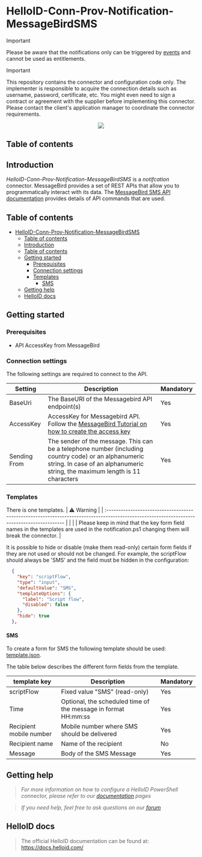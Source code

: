 # HelloID-Conn-Prov-Notification-MessageBirdSMS

> [!IMPORTANT]
> Please be aware that the notifications only can be triggered by [events](https://docs.helloid.com/en/provisioning/notifications--provisioning-/notification-events--provisioning-.html) and cannot be used as entitlements.

> [!IMPORTANT]
> This repository contains the connector and configuration code only. The implementer is responsible to acquire the connection details such as username, password, certificate, etc. You might even need to sign a contract or agreement with the supplier before implementing this connector. Please contact the client's application manager to coordinate the connector requirements.

<p align="center"> 
  <img src="https://developers.messagebird.com/img/glyph.svg">
</p>

## Table of contents

## Introduction

_HelloID-Conn-Prov-Notification-MessageBirdSMS_ is a _notifcation_ connector. MessageBird provides a set of REST APIs that allow you to programmatically interact with its data. The [MessageBird SMS API documentation](https://developers.messagebird.com/api/sms-messaging/#api-endpoint) provides details of API commands that are used.

## Table of contents

- [HelloID-Conn-Prov-Notification-MessageBirdSMS](#helloid-conn-prov-notification-messagebirdsms)
  - [Table of contents](#table-of-contents)
  - [Introduction](#introduction)
  - [Table of contents](#table-of-contents-1)
  - [Getting started](#getting-started)
    - [Prerequisites](#prerequisites)
    - [Connection settings](#connection-settings)
    - [Templates](#templates)
      - [SMS](#sms)
  - [Getting help](#getting-help)
  - [HelloID docs](#helloid-docs)

## Getting started
### Prerequisites

  - API AccessKey from MessageBird  

### Connection settings

The following settings are required to connect to the API.

| Setting              | Description                                                | Mandatory |
| -------------------- | ---------------------------------------------------------  | --------- |
| BaseUri              | The BaseURI of the Messagebird API endpoint(s)             | Yes       |
| AccessKey            | AccessKey for Messagebird API. Follow the [MessageBird Tutorial on how to create the access key](https://developers.messagebird.com/tutorials/getting-started-101/)  | Yes       |
| Sending From         | The sender of the message. This can be a telephone number (including country code) or an alphanumeric string. In case of an alphanumeric string, the maximum length is 11 characters     | Yes       |

### Templates

There is one templates.
| :warning: Warning                                                                                                                           |
| :------------------------------------------------------------------------------------------------------------------------------------------ |
|                                                                                                                                             |
| Please keep in mind that the key form field names in the templates are used in the notification.ps1 changing them will break the connector. |

It is possible to hide or disable (make them read-only) certain form fields if they are not used or should not be changed. For example, the scriptFlow should always be 'SMS' and the field must be hidden in the configuration:

```JSON
  {
    "key": "scriptFlow",
    "type": "input",
    "defaultValue": "SMS",
    "templateOptions": {
      "label": "Script flow",
      "disabled": false
    },
    "hide": true
  },
```

#### SMS
To create a form for SMS the following template should be used: [template.json](https://github.com/Tools4everBV/HelloID-Conn-Prov-Notification-MessageBirdSMS/blob/main/template.json).

The table below describes the different form fields from the template.

| template key              | Description                                                                      | Mandatory |
| ------------------------  | -------------------------------------------------------------------------------- | --------- |
| scriptFlow                | Fixed value "SMS" (read-only)                                                    | Yes       |
| Time                      | Optional, the scheduled time of the message in format HH:mm:ss                   | Yes       |
| Recipient mobile number   | Mobile number where SMS should be delivered                                      | Yes       |
| Recipient name            | Name of the recipient                                                            | No        |
| Message                   | Body of the SMS Message                                                          | Yes       |

## Getting help

> _For more information on how to configure a HelloID PowerShell connector, please refer to our [documentation](https://docs.helloid.com/en/provisioning/notifications--provisioning-/notification-systems--provisioning-) pages_

> _If you need help, feel free to ask questions on our [forum](https://forum.helloid.com/forum/helloid-connectors/provisioning/4929-helloid-conn-prov-notification-messagebirdsms)_

## HelloID docs

> The official HelloID documentation can be found at: https://docs.helloid.com/
